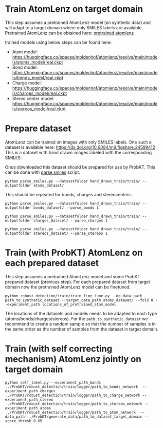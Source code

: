 # Train AtomLenz on target domain

This step assumes a pretrained AtomLenz model (on synthetic data) and will adapt to a target domain where only SMILES labels are available. 
Pretrained AtomLenz can be obtained here: [pretrained atomlenz](./training.md)

trained models using below steps can be found here:

* Atom model: https://huggingface.co/spaces/moldenhof/atomlenz/resolve/main/models/atoms_model/real.ckpt
* Bond model: https://huggingface.co/spaces/moldenhof/atomlenz/resolve/main/models/bonds_model/real.ckpt
* Charge model: https://huggingface.co/spaces/moldenhof/atomlenz/resolve/main/models/charges_model/real.ckpt
* Stereo center model: https://huggingface.co/spaces/moldenhof/atomlenz/resolve/main/models/stereos_model/real.ckpt

# Prepare dataset

AtomLenz can be trained on images with only SMILES labels. One such a dataset is available here: https://dx.doi.org/10.6084/m9.figshare.24599412 . 
This is a dataset with hand drawn images labeled with the corresponding SMILES.

Once downloaded this dataset should be prepared for use by ProbKT. This can be done with  [parse smiles](./datasets/parse_smiles.py) script.

```
python parse_smiles.py --datasetfolder hand_drawn_train/train/ --outputfolder atoms_dataset/
```

This should be repeated for bonds, charges and stereocenters:

```
python parse_smiles.py --datasetfolder hand_drawn_train/train/ --outputfolder bonds_dataset/ --parse_bonds 1
```

```
python parse_smiles.py --datasetfolder hand_drawn_train/train/ --outputfolder charges_dataset/ --parse_charges 1
```

```
python parse_smiles.py --datasetfolder hand_drawn_train/train/ --outputfolder stereos_dataset/ --parse_stereos 1
```

# Train (with ProbKT) AtomLenz on each prepared dataset

This step assumes a pretrained AtomLenz model and some ProbKT prepared dataset (previous step). For each prepared dataset from target domain now the pretrained AtomLenz model can be finetuned.

```
python robust_detection/train/train_fine_tune.py --og_data_path path_to_synthetic_dataset --target_data_path atoms_dataset/ --fold 0 --experiment_path locations_of_pretrained_atom_model
```

The locations of the datasets and models needs to be adapted to each type (atoms/bonds/charges/stereos).
For the ``path_to_synthetic_dataset`` we recommend to create a random sample so that the number of samples is in the same order as the number of samples from the dataset in target domain.

# Train (with self correcting mechanism) AtomLenz jointly on target domain

```
python self_label.py --experiment_path_bonds ../ProbKT/robust_detection/train/logger/path_to_bonds_network  --experiment_path_charges ../ProbKT/robust_detection/train/logger/path_to_charge_network --experiment_path_stereo ../ProbKT/robust_detection/train/logger/path_to_stereos_network --experiment_path_atoms ../ProbKT/robust_detection/train/logger/path_to_atom_network  --data_path ../ProbKT/generate_data/path_to_dataset_target_domain --score_thresh 0.65
```
